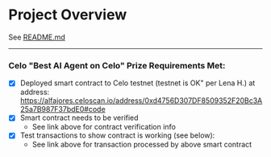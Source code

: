 # Project Overview
See [README.md](./README.md)

---

### Celo "Best AI Agent on Celo" Prize Requirements Met:
- [x] Deployed smart contract to Celo testnet (testnet is 
OK" per Lena H.) at address: 
    https://alfajores.celoscan.io/address/0xd4756D307DF8509352F20Bc3A25a7B987F37bdE0#code
- [x] Smart contract needs to be verified
    * See link above for contract verification info
- [x] Test transactions to show contract is working (see below):
    * See link above for transaction processed by above smart contract
    